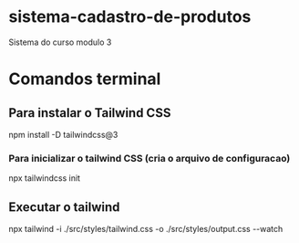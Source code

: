 # sistema-cadastro-de-produtos
 Sistema do curso modulo 3

#  Comandos terminal

## Para instalar o Tailwind CSS
npm install -D tailwindcss@3

### Para inicializar o tailwind CSS (cria o arquivo de configuracao)
npx tailwindcss init

## Executar o tailwind
npx tailwind -i ./src/styles/tailwind.css -o ./src/styles/output.css --watch

